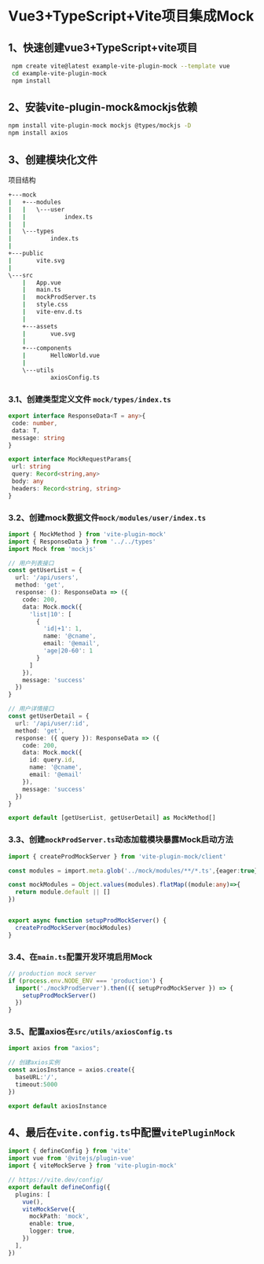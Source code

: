 # Vue3+TypeScript+Vite项目集成Mock

## 1、快速创建vue3+TypeScript+vite项目

```bash
 npm create vite@latest example-vite-plugin-mock --template vue
 cd example-vite-plugin-mock
 npm install
```

## 2、安装vite-plugin-mock&mockjs依赖

```bash
npm install vite-plugin-mock mockjs @types/mockjs -D
npm install axios
```

## 3、创建模块化文件

项目结构

```bash
+---mock
|   +---modules
|   |   \---user
|   |           index.ts
|   |
|   \---types
|           index.ts
|
+---public
|       vite.svg
|
\---src
    |   App.vue
    |   main.ts
    |   mockProdServer.ts
    |   style.css
    |   vite-env.d.ts
    |
    +---assets
    |       vue.svg
    |
    +---components
    |       HelloWorld.vue
    |
    \---utils
            axiosConfig.ts
```

### 3.1、创建类型定义文件 `mock/types/index.ts`

```typescript
export interface ResponseData<T = any>{
 code: number,
 data: T,
 message: string
}

export interface MockRequestParams{
 url: string
 query: Record<string,any>
 body: any
 headers: Record<string, string>
}
```

### 3.2、创建mock数据文件`mock/modules/user/index.ts`

```typescript
import { MockMethod } from 'vite-plugin-mock'
import { ResponseData } from '../../types'
import Mock from 'mockjs'

// 用户列表接口
const getUserList = {
  url: '/api/users',
  method: 'get',
  response: (): ResponseData => ({
    code: 200,
    data: Mock.mock({
      'list|10': [
        {
          'id|+1': 1,
          name: '@cname',
          email: '@email',
          'age|20-60': 1
        }
      ]
    }),
    message: 'success'
  })
}

// 用户详情接口
const getUserDetail = {
  url: '/api/user/:id',
  method: 'get',
  response: ({ query }): ResponseData => ({
    code: 200,
    data: Mock.mock({
      id: query.id,
      name: '@cname',
      email: '@email'
    }),
    message: 'success'
  })
}

export default [getUserList, getUserDetail] as MockMethod[]
```

### 3.3、创建`mockProdServer.ts`动态加载模块暴露Mock启动方法

```typescript
import { createProdMockServer } from 'vite-plugin-mock/client'

const modules = import.meta.glob('../mock/modules/**/*.ts',{eager:true})

const mockModules = Object.values(modules).flatMap((module:any)=>{
  return module.default || []
})


export async function setupProdMockServer() {
  createProdMockServer(mockModules)
}
```

### 3.4、在`main.ts`配置开发环境启用Mock

```typescript
// production mock server
if (process.env.NODE_ENV === 'production') {
  import('./mockProdServer').then(({ setupProdMockServer }) => {
    setupProdMockServer()
  })
}
```

### 3.5、配置axios在`src/utils/axiosConfig.ts`

```typescript
import axios from "axios";

// 创建axios实例
const axiosInstance = axios.create({
  baseURL:'/',
  timeout:5000
})

export default axiosInstance
```

## 4、最后在`vite.config.ts`中配置`vitePluginMock`

```typescript
import { defineConfig } from 'vite'
import vue from '@vitejs/plugin-vue'
import { viteMockServe } from 'vite-plugin-mock'

// https://vite.dev/config/
export default defineConfig({
  plugins: [
    vue(),
    viteMockServe({
      mockPath: 'mock',
      enable: true,
      logger: true,
    })
  ],
})

```






